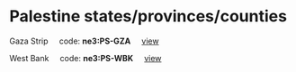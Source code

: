 # Palestine states/provinces/counties
Gaza Strip&nbsp;&nbsp;&nbsp;&nbsp;&nbsp;code: **ne3:PS-GZA**&nbsp;&nbsp;&nbsp;&nbsp;&nbsp;[view](../../export/geojson/medium/ne3/ps/gza.geojson)&nbsp;&nbsp;&nbsp;&nbsp;&nbsp;


West Bank&nbsp;&nbsp;&nbsp;&nbsp;&nbsp;code: **ne3:PS-WBK**&nbsp;&nbsp;&nbsp;&nbsp;&nbsp;[view](../../export/geojson/medium/ne3/ps/wbk.geojson)&nbsp;&nbsp;&nbsp;&nbsp;&nbsp;

